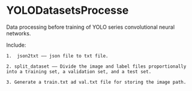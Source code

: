 # YOLODatasetsProcesse

Data processing before training of YOLO series convolutional neural networks. 

Include: 

    1.  json2txt —— json file to txt file.

    2. split_dataset —— Divide the image and label files proportionally into a training set, a validation set, and a test set.

    3. Generate a train.txt ad val.txt file for storing the image path.
